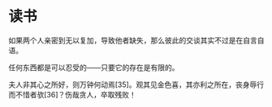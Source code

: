 # 读书

如果两个人亲密到无以复加，导致他者缺失，那么彼此的交谈其实不过是在自言自语。

任何东西都是可以忍受的——只要它的存在是有限的。

夫人非其心之所好，则万钟何动焉[35]。观其见金色喜，其亦利之所在，丧身辱行而不惜者欤[36]？伤哉贪人，卒取残败！